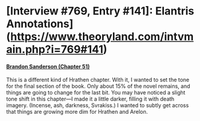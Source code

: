# [Interview #769, Entry #141]: Elantris Annotations](https://www.theoryland.com/intvmain.php?i=769#141)

#### [Brandon Sanderson (Chapter 51)](http://www.brandonsanderson.com/annotation/66/Elantris-Chapter-51)

This is a different kind of Hrathen chapter. With it, I wanted to set the tone for the final section of the book. Only about 15% of the novel remains, and things are going to change for the last bit. You may have noticed a slight tone shift in this chapter—I made it a little darker, filling it with death imagery. (Incense, ash, darkness, Svrakiss.) I wanted to subtly get across that things are growing more dim for Hrathen and Arelon.

